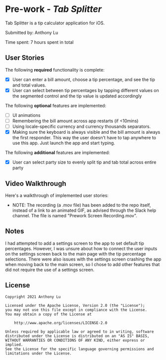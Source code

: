 # Pre-work - *Tab Splitter*

Tab Splitter is a tip calculator application for iOS.

Submitted by: Anthony Lu

Time spent: 7 hours spent in total

## User Stories

The following **required** functionality is complete:

* [X] User can enter a bill amount, choose a tip percentage, and see the tip and total values.
* [X] User can select between tip percentages by tapping different values on the segmented control and the tip value is updated accordingly

The following **optional** features are implemented:

* [ ] UI animations
* [ ] Remembering the bill amount across app restarts (if <10mins)
* [ ] Using locale-specific currency and currency thousands separators.
* [X] Making sure the keyboard is always visible and the bill amount is always the first responder. 
  This way the user doesn't have to tap anywhere to use this app. Just launch the app and start typing.

The following **additional** features are implemented:

- [X] User can select party size to evenly split tip and tab total across entire party

## Video Walkthrough

Here's a walkthrough of implemented user stories:

- NOTE: The recording (a .mov file) has been added to the repo itself, instead of a link to an animated GIF, as advised through the Slack help channel.
The file is named "Prework Screen Recording.mov".

## Notes

I had attempted to add a settings screen to the app to set default tip percentages. However, I was unsure about how to connect the user inputs on the settings screen
back to the main page with the tip percentage selections. There were also issues with the settings screen crashing the app when moving back to the main screen,
so I chose to add other features that did not require the use of a settings screen.

## License

    Copyright 2021 Anthony Lu

    Licensed under the Apache License, Version 2.0 (the "License");
    you may not use this file except in compliance with the License.
    You may obtain a copy of the License at

        http://www.apache.org/licenses/LICENSE-2.0

    Unless required by applicable law or agreed to in writing, software
    distributed under the License is distributed on an "AS IS" BASIS,
    WITHOUT WARRANTIES OR CONDITIONS OF ANY KIND, either express or implied.
    See the License for the specific language governing permissions and
    limitations under the License.
